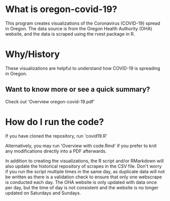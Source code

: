 
# What is oregon-covid-19? 

This program creates visualizations of the Coronavirus (COVID-19) spread in Oregon.
The data source is from the Oregon Health Authority (OHA) website, and the data is scraped using the rvest package in R. 

# Why/History

These visualizations are helpful to understand how COVID-19 is spreading in Oregon. 

## Want to know more or see a quick summary?

Check out 'Overview oregon-covid-19.pdf'

# How do I run the code?

If you have cloned the repository, run 'covid19.R'

Alternatively, you may run 'Overview with code.Rmd' if you prefer to knit any modifications directly into a PDF afterwards.

In addition to creating the visualizations, the R script and/or RMarkdown will also update the historical repository of scrapes in the CSV file.  Don't worry if you run the script multiple times in the same day, as duplicate data will not be written as there is a validation check to ensure that only one webscrape is conducted each day.  The OHA website is only updated with data once per day, but the time of day is not consistent and the website is no longer updated on Saturdays and Sundays.